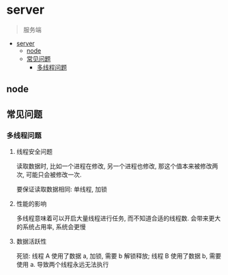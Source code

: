 # server

> 服务端

- [server](#server)
  - [node](#node)
  - [常见问题](#常见问题)
    - [多线程问题](#多线程问题)

## node

## 常见问题

### 多线程问题

1. 线程安全问题

    读取数据时, 比如一个进程在修改, 另一个进程也修改, 那这个值本来被修改两次, 可能只会被修改一次.

    要保证读取数据相同: 单线程, 加锁

2. 性能的影响

    多线程意味着可以开启大量线程进行任务, 而不知道合适的线程数. 会带来更大的系统占用率, 系统会更慢

3. 数据活跃性

    死锁: 线程 A 使用了数据 a, 加锁, 需要 b 解锁释放; 线程 B 使用了数据 b, 需要使用 a. 导致两个线程永远无法执行
